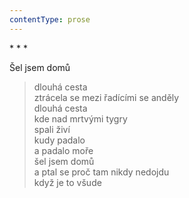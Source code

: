 ```yaml
---
contentType: prose
---
```


\* \* \*

Šel jsem domů

> dlouhá cesta  
> ztrácela se mezi řadícími se anděly  
> dlouhá cesta  
> kde nad mrtvými tygry  
> spali živí  
> kudy padalo  
> a padalo moře  
> šel jsem domů  
> a ptal se proč tam nikdy nedojdu  
> když je to všude
